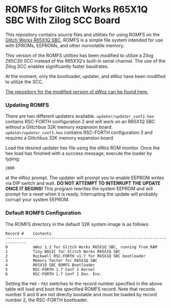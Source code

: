 # ROMFS for Glitch Works R65X1Q SBC With Zilog SCC Board

This repository contains source files and utilities for using ROMFS on the [Glitch Works R65X1Q SBC](https://www.tindie.com/products/21523/). ROMFS is a simple file system intended for use with EPROMs, EEPROMs, and other nonvolatile memory.

This version of the ROMFS utilities has been modified to utilize a Zilog Z85C30 SCC instead of the R65X1Q's built-in serial channel. The use of the Zilog SCC enables significantly faster baudrates.

At the moment, only the bootloader, updater, and eWoz have been modified to utilize the SCC.

[The repository for the modified version of eWoz can be found here.](https://github.com/TangentDelta/ewoz_r6501)

### Updating ROMFS

There are two different updaters available. `updater/updater_conf2.hex` contains RSC-FORTH configuration 2 and will work on an R65X1Q SBC without a Glitchbus 32K memory expansion board. `updater/updater_conf3.hex` contains RSC-FORTH configuration 3 and requires a Glitchbus 32K memory expansion board.

Load the desired updater hex file using the eWoz ROM monitor. Once the hex load has finished with a success message, execute the loader by typing:

`200R`

at the eWoz prompt. The updater will prompt you to enable EEPROM writes via DIP switch and wait. **DO NOT ATTEMPT TO INTERRUPT THE UPDATE ONCE IT BEGINS!** This program rewrites the system EEPROM and will prompt for a reset when it is ready. Interrupting the update will probably corrupt your system EEPROM.

### Default ROMFS Configuration

The ROMFS directory in the default 32K system image is as follows:

```
Record #    Contents
-------------------------------------------------------------------------------
0           eWoz 1.2 for Glitch Works R65X1Q SBC, running from RAM
1           Tiny BASIC for Glitch Works R65X1Q SBC
2           Rockwell RSC-FORTH v1.7 for R65X1Q SBC bootloader
3           Memory Tester for R65X1Q SBC
4           R65X1Q SBC ROMFS Bootloader
5           RSC-FORTH 1.7 Conf 2 Kernel
6           RSC-FORTH 1.7 Conf 2 Dev. Env.
```

Setting the `PA0` - `PA3` switches to the record number specified in the above table will load and boot the specified ROMFS record. Note that records number 5 and 6 are not directly bootable and must be loaded by record number 2, the RSC-FORTH bootloader.
